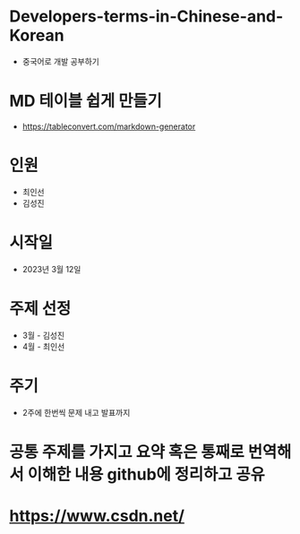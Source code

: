 # Developers-terms-in-Chinese-and-Korean
- 중국어로 개발 공부하기

# MD 테이블 쉽게 만들기
- https://tableconvert.com/markdown-generator

# 인원
- 최인선
- 김성진

# 시작일
- 2023년 3월 12일

# 주제 선정
- 3월 - 김성진
- 4월 - 최인선

# 주기
- 2주에 한번씩 문제 내고 발표까지

# 공통 주제를 가지고 요약 혹은 통째로 번역해서 이해한 내용 github에 정리하고 공유

# https://www.csdn.net/
